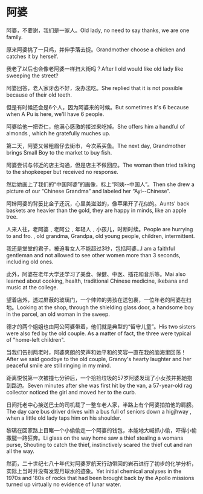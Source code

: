 # 阿婆

<p><span class="chinese">阿婆，不要谢，我们是一家人。</span><span class="english">Old lady, no need to say thanks, we are one family.</span></p>

<p><span class="chinese">原来阿婆挑了一只鸡，并伸手落去捉。</span><span class="english">Grandmother choose a chicken and catches it by herself.</span></p>

<p><span class="chinese">我老了以后也会像老阿婆一样扫大街吗？</span><span class="english">After I old would like old lady like sweeping the street?</span></p>

<p><span class="chinese">阿婆回答，老人家牙齿不好，没办法吃。</span><span class="english">She replied that it is not possible because of their old teeth.</span></p>

<p><span class="chinese">但是有时候还会是6个人，因为阿婆来的时候。</span><span class="english">But sometimes it's 6 because when A Pu is here, we'll have 6 people.</span></p>

<p><span class="chinese">阿婆给他一把杏仁，他满心感激的接过来吃掉。</span><span class="english">She offers him a handful of almonds , which he gratefully muches up.</span></p>

<p><span class="chinese">第二天，阿婆又带粗眉仔去街市，今次系买鱼。</span><span class="english">The next day, Grandmother brings Small Boy to the market to buy fish.</span></p>

<p><span class="chinese">阿婆尝试与邻近的店主沟通，但是店主不做回应。</span><span class="english">The woman then tried talking to the shopkeeper but received no response.</span></p>

<p><span class="chinese">然后她画上了我们的“中国阿婆”的画像，标上“阿姨--中国人”。</span><span class="english">Then she drew a picture of our “Chinese Grandma” and labeled her “Ayi--Chinese”.</span></p>

<p><span class="chinese">阿婶阿婆的背篓比金子还沉，心里美滋滋的，像苹果开了花似的。</span><span class="english">Aunts' back baskets are heavier than the gold, they are happy in minds, like an apple tree.</span></p>

<p><span class="chinese">人来人往，老阿婆﹑老阿公﹑年轻人﹑小孩儿，时断时续。</span><span class="english">People are hurrying to and fro. , old grandma, Grandpa, old young people, children, intermittent.</span></p>

<p><span class="chinese">我还是堂堂的君子，被迫看女人不能超过3秒，包括阿婆…</span><span class="english">I am a faithful gentleman and not allowed to see other women more than 3 seconds, including old ones.</span></p>

<p><span class="chinese">此外，阿婆在老年大学还学习了美食、保健、中医、插花和音乐等。</span><span class="english">Mai also learned about cooking, health, traditional Chinese medicine, ikebana and music at the college.</span></p>

<p><span class="chinese">望着店外，透过屏蔽的玻璃门，一个帅帅的男孩在送包裹，一位年老的阿婆在扫地。</span><span class="english">Looking at the shop, through the shielding glass door, a handsome boy in the parcel, an old woman in the sweep.</span></p>

<p><span class="chinese">德才的两个姐姐也由阿公阿婆带着，他们就是典型的“留守儿童”。</span><span class="english">His two sisters were also fed by the old couple. As a matter of fact, the three were typical of "home-left children".</span></p>

<p><span class="chinese">当我们告别两老时，阿婆爽朗的笑声和她平和的笑容一直在我的脑海里回荡！</span><span class="english">After we said goodbye to the old couple, Granny's hearty laughter and her peaceful smile are still ringing in my mind.</span></p>

<p><span class="chinese">距离悦悦第一次被撞七分钟后，一个拾捡垃圾的57岁阿婆发现了小女孩并把她抱到路边。</span><span class="english">Seven minutes after she was first hit by the van, a 57-year-old rag collector noticed the girl and moved her to the curb.</span></p>

<p><span class="chinese">日间托老中心接送巴士的司机载了一整车老人家，半路上有个阿婆拍拍他的肩膀。</span><span class="english">The day care bus driver drives with a bus full of seniors down a higjhway , when a little old lady taps him on his shoulder.</span></p>

<p><span class="chinese">黎璃在回家路上目睹一个小偷偷走一个阿婆的钱包，本能地大喊抓小偷，吓得小偷撒腿一路狂奔。</span><span class="english">Li glass on the way home saw a thief stealing a womans purse, Shouting to catch the thief, instinctively scared the thief cut and ran all the way.</span></p>

<p><span class="chinese">然而，二十世纪七八十年代对阿婆罗航天行动带回的岩石进行了初步的化学分析，实际上当时并没有发现月球水的迹象。</span><span class="english">Yet initial chemical analyses in the 1970s and '80s of rocks that had been brought back by the Apollo missions turned up virtually no evidence of lunar water.</span></p>

